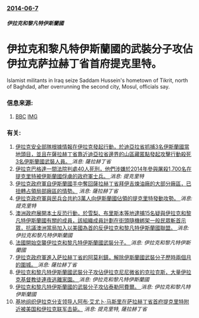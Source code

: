 ### [2014-06-7](/news/2014/06/7/index.md)

##### 伊拉克和黎凡特伊斯蘭國
#  伊拉克和黎凡特伊斯蘭國的武裝分子攻佔伊拉克萨拉赫丁省首府提克里特。 

Islamist militants in Iraq seize Saddam Hussein's hometown of Tikrit, north of Baghdad, after overrunning the second city, Mosul, officials say.


### 信息来源:

1. [BBC](http://www.bbc.co.uk/news/world-middle-east-27800319) [IMG](https://ichef.bbci.co.uk/news/1024/media/images/75465000/jpg/_75465222_75465217.jpg)

### 有关:

1. [伊拉克安全部隊根據情報在伊拉克發起行動，於迪亞拉省抓捕3名伊斯蘭國當地頭目，並且在薩拉赫丁省靠近迪亞拉省邊界的山區藏匿點發起攻擊行動殺死3名伊斯蘭國武裝人員。 ](/zh/news/2019/05/25/伊拉克安全部隊根據情報在伊拉克發起行動-於迪亞拉省抓捕3名伊斯蘭國當地頭目-並且在薩拉赫丁省靠近迪亞拉省邊界的山區藏匿點.md) _消息: 薩拉赫丁省_
2. [伊拉克巴格達一間法院判處40人死刑，他們涉嫌於2014年參與屠殺1,700名在提克里特被伊斯蘭國俘虜的政府軍士兵。 ](/zh/news/2016/02/18/伊拉克巴格達一間法院判處40人死刑-他們涉嫌於2014年參與屠殺1700名在提克里特被伊斯蘭國俘虜的政府軍士兵.md) _消息: 提克里特_
3. [伊拉克政府軍自伊斯蘭國手中奪回薩拉赫丁省拜伊吉煉油廠的大部分廠區，已扭轉占領局部廠區的情勢。](/zh/news/2015/04/19/伊拉克政府軍自伊斯蘭國手中奪回薩拉赫丁省拜伊吉煉油廠的大部分廠區-已扭轉占領局部廠區的情勢.md) _消息: 薩拉赫丁省_
4. [伊拉克政府軍與民兵合共約3萬人向伊斯蘭國佔領的提克里特發動攻勢。 ](/zh/news/2015/03/2/伊拉克政府軍與民兵合共約3萬人向伊斯蘭國佔領的提克里特發動攻勢.md) _消息: 提克里特_
5. [ 澳洲政府展開本土反恐行動，於雪梨、布里斯本等地逮捕15名疑與伊拉克和黎凡特伊斯蘭國有關的成員，該組織成員計劃在街頭隨機綁架一般民眾斬首示眾，抗議澳洲當局加入以美國為首的反伊拉克和黎凡特伊斯蘭國聯盟。 ](/zh/news/2014/09/1/澳洲政府展開本土反恐行動-於雪梨-布里斯本等地逮捕15名疑與伊拉克和黎凡特伊斯蘭國有關的成員-該組織成員計劃在街頭隨機.md) _消息: 伊拉克和黎凡特伊斯蘭國_
6. [ 法國開始空襲伊拉克和黎凡特伊斯蘭國武裝分子。 ](/zh/news/2014/09/1/法國開始空襲伊拉克和黎凡特伊斯蘭國武裝分子.md) _消息: 伊拉克和黎凡特伊斯蘭國_
7. [伊拉克政府軍進入萨拉赫丁省的阿莫利鎮，解除伊斯蘭國武裝分子歷時兩個月的圍城。 ](/zh/news/2014/08/31/伊拉克政府軍進入萨拉赫丁省的阿莫利鎮-解除伊斯蘭國武裝分子歷時兩個月的圍城.md) _消息: 薩拉赫丁省_
8. [伊拉克和黎凡特伊斯蘭國武裝分子攻佔伊拉克尼尼微省的克拉克斯，大量伊拉克基督教徒連夜逃離家園。 ](/zh/news/2014/08/7/伊拉克和黎凡特伊斯蘭國武裝分子攻佔伊拉克尼尼微省的克拉克斯-大量伊拉克基督教徒連夜逃離家園.md) _消息: 伊拉克和黎凡特伊斯蘭國_
9. [ 伊拉克和黎凡特伊斯蘭國的武裝分子攻佔泰勒阿費爾。 ](/zh/news/2014/06/7/伊拉克和黎凡特伊斯蘭國的武裝分子攻佔泰勒阿費爾.md) _消息: 伊拉克和黎凡特伊斯蘭國_
10. [ 基地组织伊拉克分支领导人阿布·艾尤卜·马斯里在萨拉赫丁省首府提克里特附近被美国和伊拉克联军击毙。](/zh/news/2010/04/18/基地组织伊拉克分支领导人阿布-艾尤卜-马斯里在萨拉赫丁省首府提克里特附近被美国和伊拉克联军击毙.md) _消息: 提克里特, 薩拉赫丁省_
